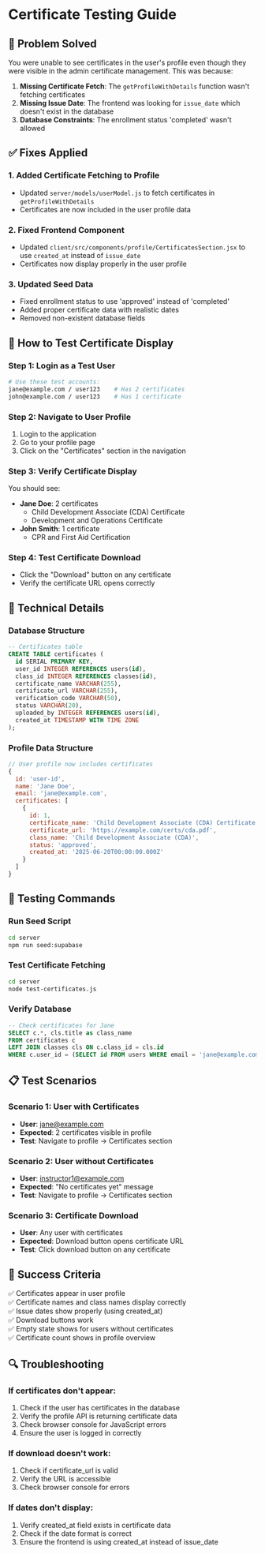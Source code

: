 # Certificate Testing Guide

## 🎯 **Problem Solved**

You were unable to see certificates in the user's profile even though they were visible in the admin certificate management. This was because:

1. **Missing Certificate Fetch**: The `getProfileWithDetails` function wasn't fetching certificates
2. **Missing Issue Date**: The frontend was looking for `issue_date` which doesn't exist in the database
3. **Database Constraints**: The enrollment status 'completed' wasn't allowed

## ✅ **Fixes Applied**

### 1. **Added Certificate Fetching to Profile**
- Updated `server/models/userModel.js` to fetch certificates in `getProfileWithDetails`
- Certificates are now included in the user profile data

### 2. **Fixed Frontend Component**
- Updated `client/src/components/profile/CertificatesSection.jsx` to use `created_at` instead of `issue_date`
- Certificates now display properly in the user profile

### 3. **Updated Seed Data**
- Fixed enrollment status to use 'approved' instead of 'completed'
- Added proper certificate data with realistic dates
- Removed non-existent database fields

## 🧪 **How to Test Certificate Display**

### **Step 1: Login as a Test User**
```bash
# Use these test accounts:
jane@example.com / user123    # Has 2 certificates
john@example.com / user123    # Has 1 certificate
```

### **Step 2: Navigate to User Profile**
1. Login to the application
2. Go to your profile page
3. Click on the "Certificates" section in the navigation

### **Step 3: Verify Certificate Display**
You should see:
- **Jane Doe**: 2 certificates
  - Child Development Associate (CDA) Certificate
  - Development and Operations Certificate
- **John Smith**: 1 certificate
  - CPR and First Aid Certification

### **Step 4: Test Certificate Download**
- Click the "Download" button on any certificate
- Verify the certificate URL opens correctly

## 🔧 **Technical Details**

### **Database Structure**
```sql
-- Certificates table
CREATE TABLE certificates (
  id SERIAL PRIMARY KEY,
  user_id INTEGER REFERENCES users(id),
  class_id INTEGER REFERENCES classes(id),
  certificate_name VARCHAR(255),
  certificate_url VARCHAR(255),
  verification_code VARCHAR(50),
  status VARCHAR(20),
  uploaded_by INTEGER REFERENCES users(id),
  created_at TIMESTAMP WITH TIME ZONE
);
```

### **Profile Data Structure**
```javascript
// User profile now includes certificates
{
  id: 'user-id',
  name: 'Jane Doe',
  email: 'jane@example.com',
  certificates: [
    {
      id: 1,
      certificate_name: 'Child Development Associate (CDA) Certificate',
      certificate_url: 'https://example.com/certs/cda.pdf',
      class_name: 'Child Development Associate (CDA)',
      status: 'approved',
      created_at: '2025-06-20T00:00:00.000Z'
    }
  ]
}
```

## 🚀 **Testing Commands**

### **Run Seed Script**
```bash
cd server
npm run seed:supabase
```

### **Test Certificate Fetching**
```bash
cd server
node test-certificates.js
```

### **Verify Database**
```sql
-- Check certificates for Jane
SELECT c.*, cls.title as class_name 
FROM certificates c 
LEFT JOIN classes cls ON c.class_id = cls.id 
WHERE c.user_id = (SELECT id FROM users WHERE email = 'jane@example.com');
```

## 📋 **Test Scenarios**

### **Scenario 1: User with Certificates**
- **User**: jane@example.com
- **Expected**: 2 certificates visible in profile
- **Test**: Navigate to profile → Certificates section

### **Scenario 2: User without Certificates**
- **User**: instructor1@example.com
- **Expected**: "No certificates yet" message
- **Test**: Navigate to profile → Certificates section

### **Scenario 3: Certificate Download**
- **User**: Any user with certificates
- **Expected**: Download button opens certificate URL
- **Test**: Click download button on any certificate

## 🎉 **Success Criteria**

✅ Certificates appear in user profile  
✅ Certificate names and class names display correctly  
✅ Issue dates show properly (using created_at)  
✅ Download buttons work  
✅ Empty state shows for users without certificates  
✅ Certificate count shows in profile overview  

## 🔍 **Troubleshooting**

### **If certificates don't appear:**
1. Check if the user has certificates in the database
2. Verify the profile API is returning certificate data
3. Check browser console for JavaScript errors
4. Ensure the user is logged in correctly

### **If download doesn't work:**
1. Check if certificate_url is valid
2. Verify the URL is accessible
3. Check browser console for errors

### **If dates don't display:**
1. Verify created_at field exists in certificate data
2. Check if the date format is correct
3. Ensure the frontend is using created_at instead of issue_date 